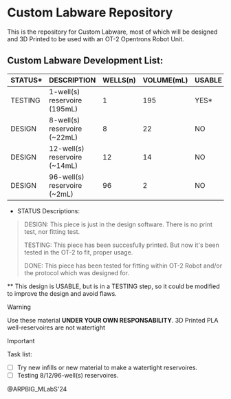 # Custom Labware Repository

This is the repository for Custom Labware, most of which will be designed and 3D Printed to be used with an OT-2 Opentrons Robot Unit.

## Custom Labware Development List:

| STATUS* | DESCRIPTION | WELLS(n) | VOLUME(mL) | USABLE |
| ------ | ----------- | -------- | ---------- | ------ |
| TESTING | 1-well(s) reservoire (195mL) | 1 | 195 | YES* |
| DESIGN | 8-well(s) reservoire (~22mL) | 8 | 22 | NO |
| DESIGN | 12-well(s) reservoire (~14mL) | 12 | 14 | NO |
| DESIGN | 96-well(s) reservoire (~2mL) | 96 | 2 | NO |

* STATUS Descriptions:
> DESIGN: This piece is just in the design software. There is no print test, nor fitting test.
>
> TESTING: This piece has been succesfully printed. But now it's been tested in the OT-2 to fit, proper usage.
>
> DONE: This piece has been tested for fitting within OT-2 Robot and/or the protocol which was designed for.
  
** This design is USABLE, but is in a TESTING step, so it could be modified to improve the design and avoid flaws.

> [!WARNING]
> Use these material **UNDER YOUR OWN RESPONSABILITY**.
> 3D Printed PLA well-reservoires are not watertight

> [!IMPORTANT]
> Task list:
> - [ ] Try new infills or new material to make a watertight reservoires.
> - [ ] Testing 8/12/96-well(s) reservoires.

@ARPBIG_MLabS'24
